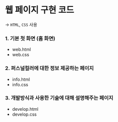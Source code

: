 # 웹 페이지 구현 코드
-> `HTML`, `CSS` 사용

### 1. 기본 첫 화면 (홈 화면)
- web.html
- web.css

### 2. 퍼스널컬러에 대한 정보 제공하는 페이지
- info.html
- info.css

### 3. 개발방식과 사용한 기술에 대해 설명해주는 페이지
- develop.html
- develop.css

